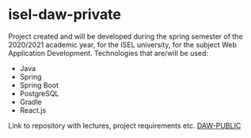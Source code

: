 # isel-daw-private
Project created and will be developed during the spring semester of the 2020/2021 academic year, for the ISEL university, for the subject Web Application Development. Technologies that are/will be used:
* Java
* Spring 
* Spring Boot
* PostgreSQL
* Gradle 
* React.js 

Link to repository with lectures, project requirements etc. [DAW-PUBLIC](https://github.com/isel-leic-daw/2021v-public)

